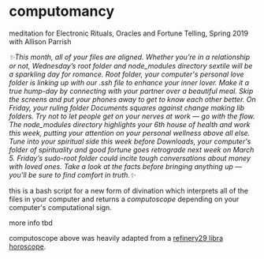 # computomancy

meditation for Electronic Rituals, Oracles and Fortune Telling, Spring 2019 with Allison Parrish

*✨This month, all of your files are aligned. Whether you’re in a relationship or not, Wednesday’s root folder and node_modules directory sextile will be a sparkling day for romance. Root folder, your computer's personal love folder is linking up with our .ssh file to enhance your inner lover. Make it a true hump-day by connecting with your partner over a beautiful meal. Skip the screens and put your phones away to get to know each other better. On Friday, your ruling folder Documents squares against change making lib folders. Try not to let people get on your nerves at work — go with the flow. The node_modules directory highlights your 6th house of health and work this week, putting your attention on your personal wellness above all else. Tune into your spiritual side this week before Downloads, your computer's folder of spirituality and good fortune goes retrograde next week on March 5. Friday’s sudo-root folder could incite tough conversations about money with loved ones. Take a look at the facts before bringing anything up — you'll be sure to find comfort in truth.✨*

this is a bash script for a new form of divination which interprets all of the files in your computer and returns a *computoscope* depending on your computer's computational sign.

more info tbd

computoscope above was heavily adapted from a [refinery29 libra horoscope](https://www.refinery29.com/en-us/2019/02/225051/weekly-horoscope-february-24).
